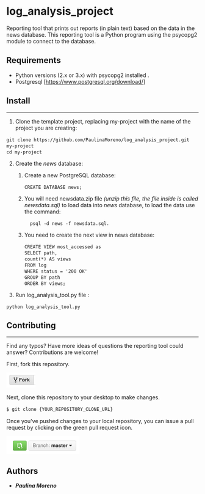 # log_analysis_project

Reporting tool that prints out reports (in plain text) based on the data in the news database.
This reporting tool is a Python program using the psycopg2 module to connect to the database.

## Requirements
* Python versions (2.x or 3.x) with psycopg2 installed .
* Postgresql [https://www.postgresql.org/download/]

## Install
--------
1. Clone the template project, replacing my-project with the name of the project you are creating:
```
git clone https://github.com/PaulinaMoreno/log_analysis_project.git my-project
cd my-project
```
2. Create the *news* database:
   1. Create a new PostgreSQL database:
      ```
      CREATE DATABASE news;
      ```
   2. You will need newsdata.zip file *(unzip this file, the file inside is called newsdata.sql)* to load data into *news*          database, to load the data use the command:
       ```
         psql -d news -f newsdata.sql.
       ```
    3. You need to create the next view in news database:
         ```
         CREATE VIEW most_accessed as
         SELECT path,
         count(*) AS views
         FROM log
         WHERE status = '200 OK'
         GROUP BY path
         ORDER BY views;
       ```

3. Run log_analysis_tool.py file :
  ```
  python log_analysis_tool.py
  ```

## Contributing
------------
Find any typos? Have more ideas of questions the reporting tool could answer? Contributions are welcome!

First, fork this repository.

![Fork Icon](images/fork-icon.png)

Next, clone this repository to your desktop to make changes.

```sh
$ git clone {YOUR_REPOSITORY_CLONE_URL}
```

Once you've pushed changes to your local repository, you can issue a pull request by clicking on the green pull request icon.

![Pull Request Icon](images/pull-request-icon.png)


Authors
----------------
* ***Paulina Moreno***
